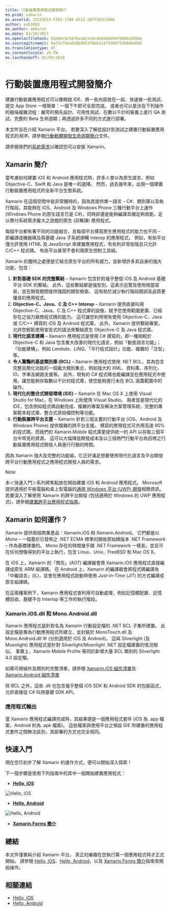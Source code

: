 ```yaml
---
title: 行動裝置應用程式開發簡介
ms.prod: xamarin
ms.assetid: 33C83E13-F3E5-17B4-6512-207F3D3C5AB6
author: asb3993
ms.author: amburns
ms.date: 03/28/2017
ms.openlocfilehash: 81b9dc62587bec8c5edc468d6bd94f5868c6858e
ms.sourcegitcommit: 0a72c7dea020b965378b6314f558bf5360dbd066
ms.translationtype: HT
ms.contentlocale: zh-TW
ms.lasthandoff: 05/09/2018
---
```

# <a name="introduction-to-mobile-development"></a>行動裝置應用程式開發簡介

建置行動裝置應用程式可以像開啟 IDE、將一些內容放在一起、快速做一些測試、提交 App Store 一樣簡單：一個下午即可全部完成。 或者也可以是涉及下列操作的極端複雜流程：嚴苛的預先設計、可用性測試、在數以千計的裝置上進行 QA 測試、完整的 Beta 生命週期；再透過許多不同的方式進行部署。

本文件旨在介紹 Xamarin 平台。 若要深入了解從設計到測試之建置行動裝置應用程式的*程序*，請參閱[行動軟體開發生命週期簡介](~/cross-platform/get-started/introduction-to-mobile-sdlc.md)文件。

請參閱我們的[系統需求](~/cross-platform/get-started/requirements.md#mac)以確認您可以安裝 Xamarin。

## <a name="introduction-to-xamarin"></a>Xamarin 簡介

當考慮如何建置 iOS 和 Android 應用程式時，許多人會以為原生語言，例如 Objective-C、Swift 和 Java 是唯一的選擇。 然而，過去幾年來，出現一個建置行動裝置應用程式的全新平台生態系統。

Xamarin 在這個空間中是非常獨特的，因為其提供單一語言 – C#、類別庫以及執行階段，其能夠在 iOS、Android 及 Windows Phone 三種行動平台上運作 (Windows Phone 的原生語言已是 C#)，同時卻還是能夠編譯具備足夠效能，足以應付系統需求龐大之遊戲的原生 (非解譯) 應用程式。

每個平台都有著不同的功能組合，且每個平台撰寫原生應用程式的能力也不同 – 即編譯成機器碼及與基礎 Java 子系統順暢 Interop 的應用程式。 例如，有些平台僅允許使用 HTML 及 JavaScript 來建置應用程式，有些則非常低階且只允許 C/C++ 程式碼。 有些平台甚至不會利用原生控制工具組。

Xamarin 的獨特之處便是它結合原生平台的所有威力，並新增許多其自身的強大功能，包含：

1.   **針對基礎 SDK 的完整繫結** – Xamarin 包含針對幾乎整個 iOS 及 Android 基礎平台 SDK 的繫結。 此外，這些繫結都是強型別，這表示巡覽及使用相當容易，並在開發期間提供強固的類型檢查。 這有助於減少執行階段錯誤及品質更優良的應用程式。
1.   **Objective-C、Java、C 及 C++ Interop** – Xamarin 提供直接叫用 Objective-C、Java、C 及 C++ 程式庫的設施，賦予您使用範圍更廣、已經存在之協力廠商程式碼的能力。 這可讓您利用現有使用 Objective-C、Java 或 C/C++ 撰寫的 iOS 及 Android 程式庫。 此外，Xamarin 提供繫結專案，允許您輕鬆使用宣告式的語法來繫結原生 Objective-C 及 Java 程式庫。
1.   **現代化語言建構** – Xamarin 應用程式是使用 C# 撰寫的，即一種相較於 Objective-C 和 Java 包含重大改善的現代化語言，例如「動態語言功能」；「功能建構」，例如 *Lambda*、*LINQ*、「平行程式設計」功能、複雜的「泛型」等。
1.   **令人驚豔的基底類別庫 (BCL)** – Xamarin 應用程式使用 .NET BCL，其為包含完整且簡化功能的一個龐大類別集合，例如強大的 XML、資料庫、序列化、IO、字串及網路支援等。 此外，現有的 C# 程式碼也能編譯並在應用程式中使用，讓您能夠存取數以千計的程式庫，使您能夠進行未在 BCL 涵蓋範圍中的操作。
1.   **現代化的整合式開發環境 (IDE)** – Xamarin 在 Mac OS X 上使用 Visual Studio for Mac，在 Windows 上則使用 Visual Studio。 兩者皆是現代化的 IDE，包含例如程式碼自動完成、複雜的專案及解決方案管理系統、完整的專案範本程式庫、整合式原始檔控制等功能。
1.   **行動裝置跨平台支援** – Xamarin 針對三個主要的行動平台 (iOS、Android 及 Windows Phone) 提供複雜的跨平台支援。 撰寫的應用程式可共用高達 90% 的程式碼，而我們的 Xamarin.Mobile 程式庫更提供統一的 API 以存取三個平台中常見的資源。 這可以大幅降低開發成本及以三個熱門行動平台為目標之行動裝置應用程式開發人員進行行銷的時間。


因為 Xamarin 強大及完整的功能組，它正好滿足想要使用現代化語言及平台開發跨平台行動應用程式之應用程式開發人員的需求。


> [!NOTE]
> 本＜快速入門＞系列將焦點放在開始建置 iOS 和 Android 應用程式。 Microsoft 提供適用於平板電腦和桌上型電腦的[通用 Windows 平台 (UWP) 開發](https://docs.microsoft.com/windows/uwp/develop/)相關資訊。 若要深入了解使用 Xamarin 的跨平台開發 (包括適用於 Windows 的 UWP 應用程式)，請參閱[建置跨平台應用程式指南](~/cross-platform/app-fundamentals/building-cross-platform-applications/index.md)。



## <a name="how-does-xamarin-work"></a>Xamarin 如何運作？

Xamarin 提供兩個商業產品：Xamarin.iOS 和 Xamarin.Android。 它們都是以 *Mono* – 一個基於已發佈之 .NET ECMA 標準的開放原始碼版本 .NET Framework – 作為基礎建置的。 Mono 存在的時間幾乎跟 .NET Framework 一樣長，並且可在任何想像得到的平台上執行，包含 Linux、Unix、FreeBSD 和 Mac OS X。

在 iOS 上，Xamarin 的「預先」(*AOT*) 編譯器會將 Xamarin.iOS 應用程式直接編譯成原生 ARM 組譯碼。 在 Android 上，Xamarin 的編譯器會將程式碼編譯為「中繼語言」(*IL*)，並會在應用程式啟動時使用 *Just-in-Time* (*JIT*) 的方式編譯成原生組譯碼。

在這兩種案例下，Xamarin 應用程式會利用可自動處理，例如記憶體配置、記憶體回收、基礎平台 Interlop 等工作的執行階段。



### <a name="xamariniosdll-and-monoandroiddll"></a>Xamarin.iOS.dll 和 Mono.Android.dll

Xamarin 應用程式是針對名為 Xamarin 行動設定檔的 .NET BCL 子集所建置。 此設定檔是專為行動應用程式所建立，並封裝於 MonoTouch.dll 及 Mono.Android.dll 中 (分別適用於 iOS 及 Android)。 這與 Silverlight (及 Moonlight) 應用程式是針對 Silverlight/Moonlight .NET 設定檔建置的情況相似。 事實上，Xamarin Mobile Profile 等同於新增大量 BCL 類別的 Silverlight 4.0 設定檔。

如需可用組件及類別的完整清單，請參閱 [Xamarin.iOS 組件清單](~/cross-platform/internals/available-assemblies.md)及 [Xamarin.Android 組件清單](~/cross-platform/internals/available-assemblies.md)

除 BCL 之外，這些 .dll 也包含幾乎整個 iOS SDK 和 Android SDK 的包裝函式，允許直接從 C# 叫用基礎 SDK API。



### <a name="application-output"></a>應用程式輸出

當 Xamarin 應用程式編譯完成時，其結果便是一個應用程式套件 (iOS 為 .app 檔案，Android 則為 .apk 檔案)。 這些檔案與使用平台之預設 IDE 所建置的應用程式套件之間無法區別，其部署的方式也完全相同。



## <a name="getting-started"></a>快速入門

現在您已初步了解 Xamarin 的運作方式，便可以開始深入探索！

下一個步驟是使用下列指南中的其中一個開始建置應用程式：

* [**Hello, iOS**](~/ios/get-started/hello-ios/index.md)

![](introduction-to-mobile-development-images/ios.png "Hello, iOS")


* [**Hello, Android**](~/android/get-started/hello-android/index.md)

![](introduction-to-mobile-development-images/android.png "Hello, Android")


* [**Xamarin.Forms 簡介**](~/xamarin-forms/get-started/introduction-to-xamarin-forms.md)





## <a name="summary"></a>總結

本文件僅單純介紹 Xamarin 平台。 真正的樂趣在您執行第一個應用程式時才正式開始。 請參閱 [Hello, iOS](~/ios/get-started/hello-ios/index.md)、[Hello, Android](~/android/get-started/hello-android/index.md)，以及 [Xamarin.Forms 簡介](~/xamarin-forms/get-started/introduction-to-xamarin-forms.md)指南來開始操作。


## <a name="related-links"></a>相關連結

- [Hello, iOS](~/ios/get-started/hello-ios/index.md)
- [Hello, Android](~/android/get-started/hello-android/index.md)
